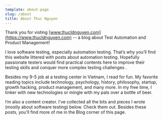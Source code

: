 ```yaml
---
template: about-page
slug: /about
title: About Thuc Nguyen
---
```

Thank you for visting [www.thucldnguyen.com](https://www.thucldnguyen.com) -- a blog about Test Automation and Product Management! 

I love software testing, especially automation testing. That’s why you’ll find this website littered with posts about automation testing. Hopefully passionate testers would find practical contents here to improve their testing skills and conquer more complex testing challenges .

Besides my 9-5 job at a testing center in Vietnam, I read for fun. My favorite reading topics include technology, psychology, history, philosophy, startup, growth hacking, product management, and many more. In my free time, I tinker with new technologies or mingle with my pals over a bottle of beer.

I’m also a content creator. I’ve collected all the bits and pieces I wrote  (mostly about software testing) below. Check them out. Besides these posts, you’ll find more of me in the Blog corner of this page.